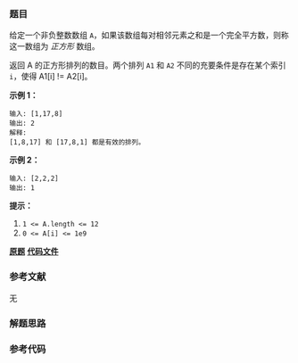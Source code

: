 ### 题目
给定一个非负整数数组 `A`，如果该数组每对相邻元素之和是一个完全平方数，则称这一数组为 _正方形_ 数组。

返回 A 的正方形排列的数目。两个排列 `A1` 和 `A2` 不同的充要条件是存在某个索引 `i`，使得 A1[i] != A2[i]。



**示例 1：**

    
    
    输入: [1,17,8]
    输出: 2
    解释:
    [1,8,17] 和 [17,8,1] 都是有效的排列。
    

**示例 2：**

    
    
    输入: [2,2,2]
    输出: 1
    



**提示：**

  1. `1 <= A.length <= 12`
  2. `0 <= A[i] <= 1e9`

 **[原题](https://leetcode-cn.com/problems/number-of-squareful-arrays/)**    **[代码文件]()**


### 参考文献
无

### 解题思路




### 参考代码

```go


```




